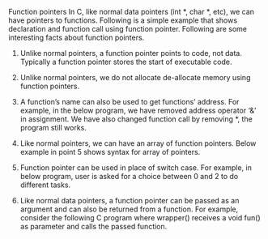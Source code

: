 Function pointers
In C, like normal data pointers (int *, char *, etc), we can have pointers to functions. Following is a simple example that shows declaration and function call using function pointer.
Following are some interesting facts about function pointers.

 
1) Unlike normal pointers, a function pointer points to code, not data. Typically a function pointer stores the start of executable code.

2) Unlike normal pointers, we do not allocate de-allocate memory using function pointers.

 
3) A function’s name can also be used to get functions’ address. For example, in the below program, we have removed address operator ‘&’ in assignment. We have also changed function call by removing *, the program still works.
4) Like normal pointers, we can have an array of function pointers. Below example in point 5 shows syntax for array of pointers.

 
5) Function pointer can be used in place of switch case. For example, in below program, user is asked for a choice between 0 and 2 to do different tasks.
6) Like normal data pointers, a function pointer can be passed as an argument and can also be returned from a function.
For example, consider the following C program where wrapper() receives a void fun() as parameter and calls the passed function.
